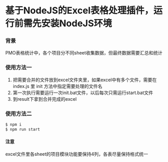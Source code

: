 # 基于NodeJS的Excel表格处理插件，运行前需先安装NodeJS环境

### 背景

PMO表格统计中，各个项目分不同sheet收集数据，但最终数据需要汇总和统计

### 使用方法一

1. 把需要合并的文件放到excel文件夹里，如果excel中有多个文件，需要在 index.js 里 init 方法中指定需要处理的文件名
2. 第一次执行需要运行一次init.bat文件，以后每次只需运行start.bat文件
3. 到result下拿到合并完成的excel

### 使用方法二

```bash
$ npm i
$ npm run start
```

#### 注意

excel文件里各sheet的项目模块功能要保持4列，各表尽量保持格式统一
